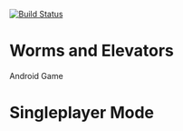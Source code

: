 
[![Build Status](https://travis-ci.org/muhi28/worms-and-elevators.svg?branch=master)](https://travis-ci.org/muhi28/worms-and-elevators)
# Worms and Elevators
Android Game

# Singleplayer Mode

